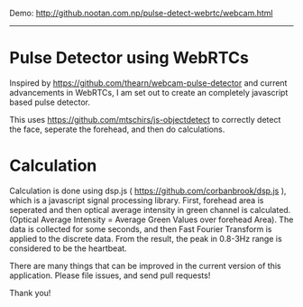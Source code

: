 Demo: http://github.nootan.com.np/pulse-detect-webrtc/webcam.html

----------------------------------

Pulse Detector using WebRTCs
==================

Inspired by https://github.com/thearn/webcam-pulse-detector and current advancements in WebRTCs, I am set out to create an completely javascript based pulse detector. 

This uses https://github.com/mtschirs/js-objectdetect to correctly detect the face, seperate the forehead, and then do calculations. 

Calculation
=======

Calculation is done using dsp.js ( https://github.com/corbanbrook/dsp.js ), which is a javascript signal processing library. First, forehead area is seperated and then optical average intensity in green channel is calculated. (Optical Average Intensity = Average Green Values over forehead Area). The data is collected for some seconds, and then Fast Fourier Transform is applied to the discrete data. From the result, the peak in 0.8-3Hz range is considered to be the heartbeat.

There are many things that can be improved in the current version of this application. Please file issues, and send pull requests! 



Thank you!

